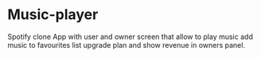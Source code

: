 # Music-player
Spotify clone App with user and owner screen that allow to play music add music to favourites list upgrade plan and show revenue in owners panel.
